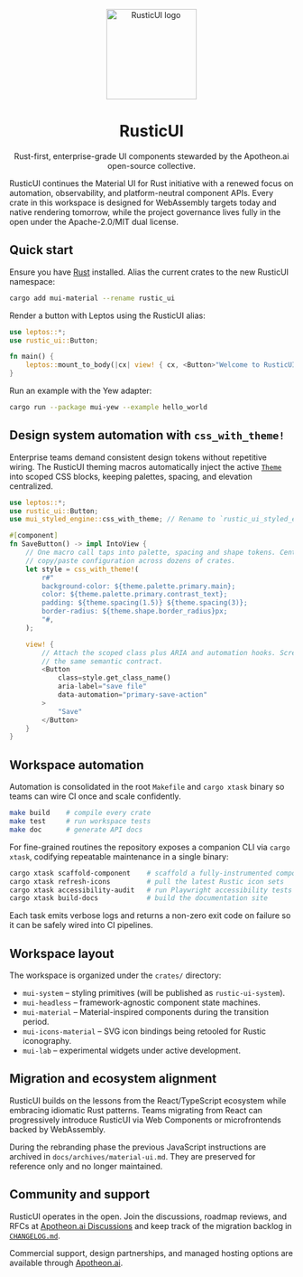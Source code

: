 <!-- #host-reference -->
<!-- markdownlint-disable-next-line -->
<p align="center">
  <a href="https://apotheon.ai/rusticui" rel="noopener" target="_blank"><img width="160" height="160" src="https://apotheon.ai/assets/rusticui-mark.svg" alt="RusticUI logo"></a>
</p>

<h1 align="center">RusticUI</h1>

<div align="center">

Rust-first, enterprise-grade UI components stewarded by the Apotheon.ai open-source collective.

</div>

RusticUI continues the Material UI for Rust initiative with a renewed focus on automation, observability, and platform-neutral
component APIs. Every crate in this workspace is designed for WebAssembly targets today and native rendering tomorrow, while the
project governance lives fully in the open under the Apache-2.0/MIT dual license.

## Quick start

Ensure you have [Rust](https://www.rust-lang.org/tools/install) installed. Alias the current crates to the new RusticUI namespace:

```bash
cargo add mui-material --rename rustic_ui
```

Render a button with Leptos using the RusticUI alias:

```rust
use leptos::*;
use rustic_ui::Button;

fn main() {
    leptos::mount_to_body(|cx| view! { cx, <Button>"Welcome to RusticUI"</Button> })
}
```

Run an example with the Yew adapter:

```bash
cargo run --package mui-yew --example hello_world
```

## Design system automation with `css_with_theme!`

Enterprise teams demand consistent design tokens without repetitive wiring. The RusticUI theming macros automatically inject the
active [`Theme`](crates/mui-styled-engine/src/theme.rs) into scoped CSS blocks, keeping palettes, spacing, and elevation centralized.

```rust
use leptos::*;
use rustic_ui::Button;
use mui_styled_engine::css_with_theme; // Rename to `rustic_ui_styled_engine` once the crates are published

#[component]
fn SaveButton() -> impl IntoView {
    // One macro call taps into palette, spacing and shape tokens. Centralizing this logic avoids
    // copy/paste configuration across dozens of crates.
    let style = css_with_theme!(
        r#"
        background-color: ${theme.palette.primary.main};
        color: ${theme.palette.primary.contrast_text};
        padding: ${theme.spacing(1.5)} ${theme.spacing(3)};
        border-radius: ${theme.shape.border_radius}px;
        "#,
    );

    view! {
        // Attach the scoped class plus ARIA and automation hooks. Screen readers and QA pipelines now share
        // the same semantic contract.
        <Button
            class=style.get_class_name()
            aria-label="save file"
            data-automation="primary-save-action"
        >
            "Save"
        </Button>
    }
}
```

## Workspace automation

Automation is consolidated in the root `Makefile` and `cargo xtask` binary so teams can wire CI once and scale confidently.

```bash
make build    # compile every crate
make test     # run workspace tests
make doc      # generate API docs
```

For fine-grained routines the repository exposes a companion CLI via `cargo xtask`, codifying repeatable maintenance in a single
binary:

```bash
cargo xtask scaffold-component    # scaffold a fully-instrumented component package
cargo xtask refresh-icons         # pull the latest Rustic icon sets
cargo xtask accessibility-audit   # run Playwright accessibility tests
cargo xtask build-docs            # build the documentation site
```

Each task emits verbose logs and returns a non-zero exit code on failure so it can be safely wired into CI pipelines.

## Workspace layout

The workspace is organized under the `crates/` directory:

- `mui-system` – styling primitives (will be published as `rustic-ui-system`).
- `mui-headless` – framework-agnostic component state machines.
- `mui-material` – Material-inspired components during the transition period.
- `mui-icons-material` – SVG icon bindings being retooled for Rustic iconography.
- `mui-lab` – experimental widgets under active development.

## Migration and ecosystem alignment

RusticUI builds on the lessons from the React/TypeScript ecosystem while embracing idiomatic Rust patterns. Teams migrating from
React can progressively introduce RusticUI via Web Components or microfrontends backed by WebAssembly.

During the rebranding phase the previous JavaScript instructions are archived in `docs/archives/material-ui.md`. They are preserved
for reference only and no longer maintained.

## Community and support

RusticUI operates in the open. Join the discussions, roadmap reviews, and RFCs at [Apotheon.ai Discussions](https://github.com/apotheon-ai/rusticui/discussions)
and keep track of the migration backlog in [`CHANGELOG.md`](CHANGELOG.md).

Commercial support, design partnerships, and managed hosting options are available through [Apotheon.ai](https://apotheon.ai/contact).
